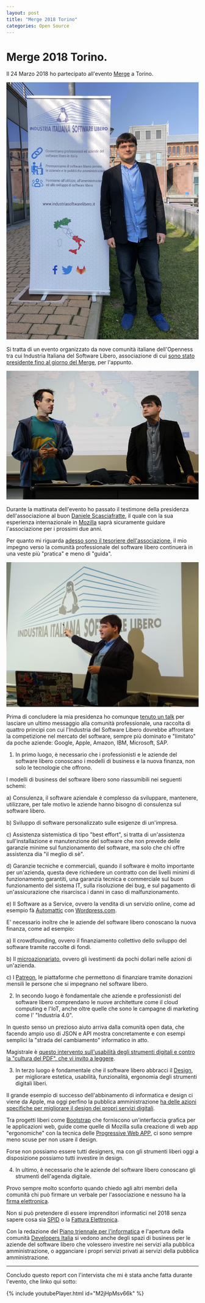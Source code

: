 ```yaml
---
layout: post
title: "Merge 2018 Torino"
categories: Open Source
---
```


# Merge 2018 Torino.

Il 24 Marzo 2018 ho partecipato all'evento [Merge](https://merge-it.net/) a Torino.

![Marco col rollup di Industria](https://raw.githubusercontent.com/marcofromsicily/blog/master/images/marco-rollup-merge.jpg)

Si tratta di un evento organizzato da nove comunità italiane dell'Openness tra cui Industria Italiana del Software Libero, associazione di cui [sono stato presidente fino al giorno del Merge](https://www.industriasoftwarelibero.it/lo-spirito-dinnovazione-continua/), per l'appunto.

![Marco e Daniele al Merge di Torino](https://raw.githubusercontent.com/marcofromsicily/blog/master/images/marco-daniele-merge.jpg)

Durante la mattinata dell'evento ho passato il testimone della presidenza dell'associazione al buon [Daniele Scasciafratte](http://daniele.tech/ita/), il quale con la sua esperienza internazionale in [Mozilla](https://reps.mozilla.org/) saprà sicuramente guidare l'associazione per i prossimi due anni.

Per quanto mi riguarda [adesso sono il tesoriere dell'associazione](https://www.industriasoftwarelibero.it/iisl-al-merge-it-2018-a-torino/), il mio impegno verso la comunità professionale del software libero continuerà in una veste più "pratica" e meno di "guida".

![Marco al Merge di Torino](https://raw.githubusercontent.com/marcofromsicily/blog/master/images/marco-torino-merge.jpg)

Prima di concludere la mia presidenza ho comunque [tenuto un talk](http://www.marcolombardo.com/presentazione-merge-2018/#) per lasciare un ultimo messaggio alla comunità professionale, una raccolta di quattro principi con cui l'Industria del Software Libero dovrebbe affrontare la competizione nel mercato del software, sempre più dominato e "limitato" da poche aziende: Google, Apple, Amazon, IBM, Microsoft, SAP.

1) In primo luogo, è necessario che i professionisti e le aziende del software libero conoscano i modelli di business e la nuova finanza, non solo le tecnologie che offrono.

I modelli di business del software libero sono riassumibili nei seguenti schemi:

a) Consulenza, il software aziendale è complesso da sviluppare, mantenere, utilizzare, per tale motivo le aziende hanno bisogno di consulenza sul software libero.

b) Sviluppo di software personalizzato sulle esigenze di un'impresa.

c) Assistenza sistemistica di tipo "best effort", si tratta di un'assistenza sull'installazione e manutenzione del software che non prevede delle garanzie minime sul funzionamento del software, ma solo che chi offre assistenza dia "il meglio di sè".

d) Garanzie tecniche e commerciali, quando il software è molto importante per un'azienda, questa deve richiedere un contratto con dei livelli minimi di funzionamento garantiti, una garanzia tecnica e commerciale sul buon funzionamento del sistema IT, sulla risoluzione dei bug, e sul pagamento di un'assicurazione che risarcisca i danni in caso di malfunzionamento.

e) Il Software as a Service, ovvero la vendita di un servizio online, come ad esempio fà [Automattic](https://automattic.com/) con [Wordpress.com](https://it.wordpress.com/).

E' necessario inoltre che le aziende del software libero conoscano la nuova finanza, come ad esempio:

a) Il crowdfounding, ovvero il finanziamento collettivo dello sviluppo del software tramite raccolte di fondi.

b) Il [microazionariato](https://www.foliofirst.com/foliofirst/home), ovvero gli ivestimenti da pochi dollari nelle azioni di un'azienda.

c) I [Patreon](https://www.patreon.com/), le piattaforme che permettono di finanziare tramite donazioni mensili le persone che si impegnano nel software libero.

2) In secondo luogo è fondamentale che aziende e professionisti del software libero comprendano le nuove architetture come il cloud computing e l'IoT, anche oltre quelle che sono le campagne di marketing come l' "Industria 4.0".

In questo senso un prezioso aiuto arriva dalla comunità open data, che facendo ampio uso di JSON e API mostra concretamente e con esempi semplici la "strada del cambiamento" informatico in atto.

Magistrale è [questo intervento sull'usabilità degli strumenti digitali e contro la "cultura del PDF", che vi invito a leggere](https://medium.com/@cirospat/gli-strumenti-digitali-e-la-relativa-usabilit%C3%A0-e7298b325487).

3) In terzo luogo è fondamentale che il software libero abbracci il [Design](https://www.wikiwand.com/it/Disegno_industriale), per migliorare estetica, usabilità, funzionalità, ergonomia degli strumenti digitali liberi.

Il grande esempio di successo dell'abbinamento di informatica e design ci viene da Apple, ma oggi perfino la pubblica amministrazione [ha delle azioni specifiche per migliorare il design dei propri servizi digitali](https://designers.italia.it/).  

Tra progetti liberi come [Bootstrap](https://getbootstrap.com/) che forniscono un'interfaccia grafica per le applicazioni web, guide come quelle di Mozilla sulla creazione di web app "ergonomiche" con la tecnica delle [Progressive Web APP](https://developer.mozilla.org/en-US/Apps/Progressive), ci sono sempre meno scuse per non usare il design.

Forse non possiamo essere tutti designers, ma con gli strumenti liberi oggi a disposizione possiamo tutti investire in design.

4) In ultimo, è necessario che le aziende del software libero conoscano gli strumenti dell'agenda digitale.

Provo sempre molto sconforto quando chiedo agli altri membri della comunità chi può firmare un verbale per l'associazione e nessuno ha la [firma elettronica](http://www.agid.gov.it/agenda-digitale/infrastrutture-architetture/firme-elettroniche).

Non si può pretendere di essere imprenditori informatici nel 2018 senza sapere cosa sia [SPID](https://www.spid.gov.it/) o la [Fattura Elettronica](http://www.fatturapa.gov.it/).

Con la redazione del [Piano triennale per l'informatica](https://pianotriennale-ict.italia.it/) e l'apertura della comunità [Developers Italia](https://developers.italia.it/) si vedono anche degli spazi di business per le aziende del software libero che volessero investire nei servizi alla pubblica amministrazione, o agganciare i propri servizi privati ai servizi della pubblica amministrazione.


--------------


Concludo questo report con l'intervista che mi è stata anche fatta durante l'evento, che linko qui sotto:


{% include youtubePlayer.html id="M2jHpMsv66k" %}
